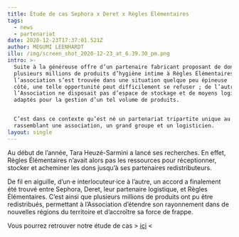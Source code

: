 ```yaml
---
title: Étude de cas Sephora x Deret x Règles Élémentaires
tags:
  - news
  - partenariat
date: 2020-12-23T17:37:01.521Z
author: MEGUMI LEENHARDT
illu: /img/screen_shot_2020-12-23_at_6.39.30_pm.png
intro: >-
  Suite à la généreuse offre d’un partenaire fabricant proposant de donner
  plusieurs millions de produits d’hygiène intime à Règles Élémentaires en 2020,
  l’association s’est trouvée dans une situation quelque peu épineuse : d’un
  côté, une telle opportunité peut difficilement se refuser ; de l’autre,
  l’Association ne disposait pas d’espace de stockage et de moyens logistiques
  adaptés pour la gestion d’un tel volume de produits.


  C’est dans ce contexte qu’est né un partenariat tripartite unique au monde,
  rassemblant une association, un grand groupe et un logisticien.
layout: single
---
```

Au début de l’année, Tara Heuzé-Sarmini a lancé ses recherches. En effet, Règles Élémentaires n’avait alors pas les ressources pour réceptionner, stocker et acheminer les dons jusqu’à ses partenaires redistributeurs. 

De fil en aiguille, d’un·e interlocuteur·ice à l’autre, un accord a finalement été trouvé entre Sephora, Deret, leur partenaire logistique, et Règles Élémentaires. C’est ainsi que plusieurs millions de produits ont pu être redistribués, permettant à l’Association d’étendre son rayonnement dans de nouvelles régions du territoire et d’accroître sa force de frappe. 

Vous pourrez retrouver notre étude de cas > [ici](https://drive.google.com/file/d/1bFaAmRshPJvZ4SRhPC-Yv1SrXz54Nwbp/view?usp=sharing) <
